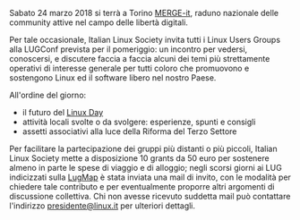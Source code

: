 <!--
.. title: LUGConf 2018
.. slug: lugconf-2018
.. date: 2018-01-30 00:00:00
.. tags: 
.. category: 
.. link: 
.. description: 
.. type: text
.. image_copy: 
.. previewimage:
-->

Sabato 24 marzo 2018 si terrà a Torino <a rel="nofollow" href="https://merge-it.net/">MERGE-it</a>, raduno nazionale delle community attive nel campo delle libertà digitali.

Per tale occasionale, Italian Linux Society invita tutti i Linux Users Groups alla LUGConf prevista per il pomeriggio: un incontro per vedersi, conoscersi, e discutere faccia a faccia alcuni dei temi più strettamente operativi di interesse generale per tutti coloro che promuovono e sostengono Linux ed il software libero nel nostro Paese.

All'ordine del giorno:
<ul>
   <li>il futuro del <a href="https://www.linuxday.it/">Linux Day</a></li>
   <li>attività locali svolte o da svolgere: esperienze, spunti e consigli</li>
   <li>assetti associativi alla luce della Riforma del Terzo Settore</li>
</ul>

Per facilitare la partecipazione dei gruppi più distanti o più piccoli, Italian Linux Society mette a disposizione 10 grants da 50 euro per sostenere almeno in parte le spese di viaggio e di alloggio; negli scorsi giorni ai LUG indicizzati sulla <a href="https://lugmap.linux.it/">LugMap</a> è stata inviata una mail di invito, con le modalità per chiedere tale contributo e per eventualmente proporre altri argomenti di discussione collettiva. Chi non avesse ricevuto suddetta mail può contattare l'indirizzo presidente@linux.it per ulteriori dettagli.